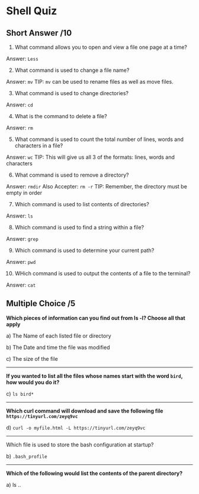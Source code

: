 # Shell Quiz

## Short Answer /10

1. What command allows you to open and view a file one page at a time?

Answer: `Less`

2. What command is used to change a file name?

Answer: `mv`
TIP: `mv` can be used to rename files as well as move files.

3. What command is used to change directories?

Answer: `cd`

4. What is the command to delete a file?

Answer: `rm`

5. What command is used to count the total number of lines, words and characters in a file?

Answer: `wc`
TIP: This will give us all 3 of the formats: lines, words and characters

6. What command is used to remove a directory?

Answer: `rmdir`
Also Accepter: `rm -r`
TIP: Remember, the directory must be empty in order

7. Which command is used to list contents of directories?

Answer: `ls`

8. Which command is used to find a string within a file?

Answer: `grep`

9. Which command is used to determine your current path?

Answer: `pwd`

10. WHich command is used to output the contents of a file to the terminal?

Answer: `cat`

## Multiple Choice /5

**Which pieces of information can you find out from ls -l? Choose all that apply**

a) The Name of each listed file or directory

b) The Date and time the file was modified

c) The size of the file

---

**If you wanted to list all the files whose names start with the word `bird`, how would you do it?**

c) `ls bird*`

---

**Which curl command will download and save the following file `https://tinyurl.com/zeyq9vc`**

d) `curl -o myfile.html -L https://tinyurl.com/zeyq9vc`

---

Which file is used to store the bash configuration at startup?

b) `.bash_profile`

---

**Which of the following would list the contents of the parent directory?**

a) ls ..

